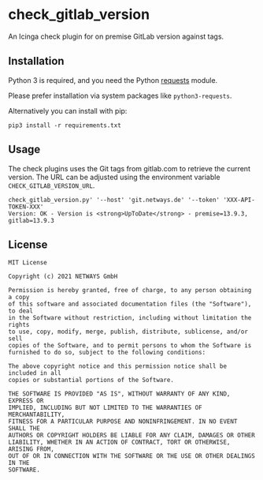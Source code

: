 # check_gitlab_version

An Icinga check plugin for on premise GitLab version against tags.

## Installation

Python 3 is required, and you need the Python [requests](https://pypi.org/project/requests/) module.

Please prefer installation via system packages like `python3-requests`.

Alternatively you can install with pip:

    pip3 install -r requirements.txt

## Usage

The check plugins uses the Git tags from gitlab.com to retrieve the current version. The URL can be adjusted using the environment variable `CHECK_GITLAB_VERSION_URL`.

```
check_gitlab_version.py' '--host' 'git.netways.de' '--token' 'XXX-API-TOKEN-XXX'
Version: OK - Version is <strong>UpToDate</strong> - premise=13.9.3, gitlab=13.9.3
```

## License

```
MIT License

Copyright (c) 2021 NETWAYS GmbH

Permission is hereby granted, free of charge, to any person obtaining a copy
of this software and associated documentation files (the "Software"), to deal
in the Software without restriction, including without limitation the rights
to use, copy, modify, merge, publish, distribute, sublicense, and/or sell
copies of the Software, and to permit persons to whom the Software is
furnished to do so, subject to the following conditions:

The above copyright notice and this permission notice shall be included in all
copies or substantial portions of the Software.

THE SOFTWARE IS PROVIDED "AS IS", WITHOUT WARRANTY OF ANY KIND, EXPRESS OR
IMPLIED, INCLUDING BUT NOT LIMITED TO THE WARRANTIES OF MERCHANTABILITY,
FITNESS FOR A PARTICULAR PURPOSE AND NONINFRINGEMENT. IN NO EVENT SHALL THE
AUTHORS OR COPYRIGHT HOLDERS BE LIABLE FOR ANY CLAIM, DAMAGES OR OTHER
LIABILITY, WHETHER IN AN ACTION OF CONTRACT, TORT OR OTHERWISE, ARISING FROM,
OUT OF OR IN CONNECTION WITH THE SOFTWARE OR THE USE OR OTHER DEALINGS IN THE
SOFTWARE.
```

